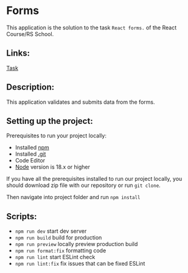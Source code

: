 # Forms

This application is the solution to the task `React forms.` of the React Course/RS School.

## Links:

[Task](https://github.com/rolling-scopes-school/tasks/blob/master/react/modules/tasks/forms.md)

## Description:

This application validates and submits data from the forms.

## Setting up the project:

Prerequisites to run your project locally:

- Installed [npm](https://www.npmjs.com/)
- Installed [.git](https://git-scm.com/)
- Code Editor
- [Node](https://nodejs.org/en) version is 18.x or higher

If you have all the prerequisites installed to run our project locally, you should download zip file with our repository or run `git clone`.

Then navigate into project folder and run `npm install`

## Scripts:

- `npm run dev` start dev server
- `npm run build` build for production
- `npm run preview` locally preview production build
- `npm run format:fix` formatting code
- `npm run lint` start ESLint check
- `npm run lint:fix` fix issues that can be fixed ESLint


